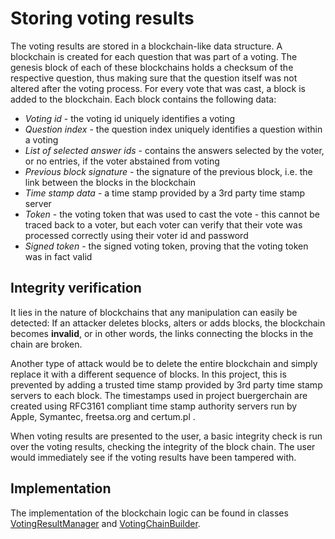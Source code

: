 # Storing voting results

The voting results are stored in a blockchain-like data structure. A blockchain is created for each
question that was part of a voting. The genesis block of each of these blockchains holds a checksum
of the respective question, thus making sure that the question itself was not altered after the
voting process. For every vote that was cast, a block is added to the blockchain. Each block 
contains the following data:

* *Voting id* - the voting id uniquely identifies a voting
* *Question index* - the question index uniquely identifies a question within a voting
* *List of selected answer ids* - contains the answers selected by the voter, or no entries, if the voter abstained from voting
* *Previous block signature* - the signature of the previous block, i.e. the link between the blocks in the blockchain
* *Time stamp data* - a time stamp provided by a 3rd party time stamp server
* *Token* - the voting token that was used to cast the vote - this cannot be traced back to a voter, but each voter can verify that their vote was processed correctly using their voter id and password
* *Signed token* - the signed voting token, proving that the voting token was in fact valid

## Integrity verification

It lies in the nature of blockchains that any manipulation can easily be detected: If an attacker
deletes blocks, alters or adds blocks, the blockchain becomes **invalid**, or in other words, the
links connecting the blocks in the chain are broken.

Another type of attack would be to delete the entire blockchain and simply replace it with
a different sequence of blocks. In this project, this is prevented by adding a trusted time stamp 
provided by 3rd party time stamp servers to each block. The timestamps used in project buergerchain
are created using RFC3161 compliant time stamp authority servers run by Apple, Symantec, freetsa.org
and certum.pl .

When voting results are presented to the user, a basic integrity check is run over the voting
results, checking the integrity of the block chain. The user would immediately see if the voting
results have been tampered with.

## Implementation

The implementation of the blockchain logic can be found in classes [VotingResultManager](dotnet/FreieWahl/FreieWahl.Application/VotingResults/VotingResultManager.cs) and [VotingChainBuilder](dotnet/FreieWahl/FreieWahl.Application/VotingResults/VotingChainBuilder.cs).
